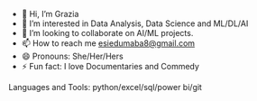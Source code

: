* 👋 Hi, I’m Grazia
* 👀 I’m interested in Data Analysis, Data Science and ML/DL/AI
* 💞️ I’m looking to collaborate on AI/ML projects.
* 📫 How to reach me esiedumaba8@gmail.com
* 😄 Pronouns: She/Her/Hers
* ⚡ Fun fact: I love Documentaries and Commedy
  
Languages and Tools: python/excel/sql/power bi/git
